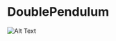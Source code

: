 # DoublePendulum


![Alt Text]([https://media.giphy.com/media/vFKqnCdLPNOKc/giphy.gif](https://syncandshare.lrz.de/dl/fiH77cad49uVV6cDjoza4e/animation_case1.gif?inlin))

